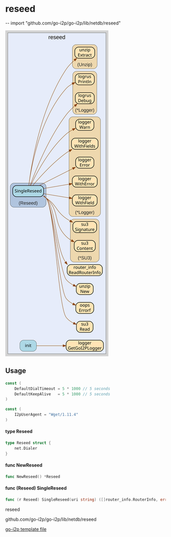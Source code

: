 # reseed
--
    import "github.com/go-i2p/go-i2p/lib/netdb/reseed"

![reseed.svg](reseed.svg)



## Usage

```go
const (
	DefaultDialTimeout = 5 * 1000 // 5 seconds
	DefaultKeepAlive   = 5 * 1000 // 5 seconds
)
```

```go
const (
	I2pUserAgent = "Wget/1.11.4"
)
```

#### type Reseed

```go
type Reseed struct {
	net.Dialer
}
```


#### func  NewReseed

```go
func NewReseed() *Reseed
```

#### func (Reseed) SingleReseed

```go
func (r Reseed) SingleReseed(uri string) ([]router_info.RouterInfo, error)
```



reseed 

github.com/go-i2p/go-i2p/lib/netdb/reseed

[go-i2p template file](/template.md)
